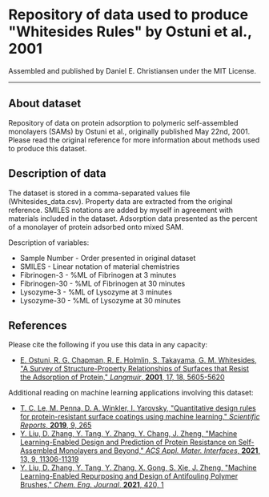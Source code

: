# Repository of data used to produce "Whitesides Rules" by Ostuni et al., 2001

Assembled and published by Daniel E. Christiansen under the MIT License.

---

## About dataset

 Repository of data on protein adsorption to polymeric self-assembled monolayers (SAMs) by Ostuni et al., originally published May 22nd, 2001. Please read the original reference for more information about methods used to produce this dataset.

## Description of data

The dataset is stored in a comma-separated values file (Whitesides_data.csv). Property data are extracted from the original reference. SMILES notations are added by myself in agreement with materials included in the dataset. Adsorption data presented as the percent of a monolayer of protein adsorbed onto mixed SAM.

Description of variables:
- Sample Number - Order presented in original dataset
- SMILES - Linear notation of material chemistries
- Fibrinogen-3 - %ML of Fibrinogen at 3 minutes
- Fibrinogen-30 - %ML of Fibrinogen at 30 minutes
- Lysozyme-3 - %ML of Lysozyme at 3 minutes
- Lysozyme-30 - %ML of Lysozyme at 30 minutes

## References

Please cite the following if you use this data in any capacity:

- [E. Ostuni, R. G. Chapman, R. E. Holmlin, S. Takayama, G. M. Whitesides, "A Survey of Structure-Property Relationships of Surfaces that Resist the Adsorption of Protein," *Langmuir*, **2001**, 17, 18, 5605-5620](https://pubs.acs.org/doi/10.1021/la010384m)

Additional reading on machine learning applications involving this dataset:

- [T. C. Le, M. Penna, D. A. Winkler, I. Yarovsky, "Quantitative design rules for protein-resistant surface coatings using machine learning," *Scientific Reports*, **2019**, 9, 265](https://www.nature.com/articles/s41598-018-36597-5)
- [Y. Liu, D. Zhang, Y. Tang, Y. Zhang, Y. Chang, J. Zheng, "Machine Learning-Enabled Design and Prediction of Protein Resistance on Self-Assembled Monolayers and Beyond," *ACS Appl. Mater. Interfaces*, **2021**, 13, 9, 11306-11319](https://pubs.acs.org/doi/10.1021/acsami.1c00642)
- [Y. Liu, D. Zhang, Y. Tang, Y. Zhang, X. Gong, S. Xie, J. Zheng, "Machine Learning-Enabled Repurposing and Design of Antifouling Polymer Brushes," *Chem. Eng. Journal*, **2021**, 420, 1](https://www.sciencedirect.com/science/article/pii/S138589472101456X)
